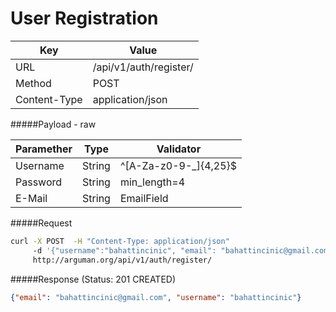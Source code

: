 User Registration
=======================

| Key             | Value              |
| ----------------|--------------------|
| URL             | /api/v1/auth/register/ |
| Method          | POST               |
| Content-Type    | application/json   |


#####Payload - raw

| Paramether    | Type     | Validator
| ------------- | ---------|-----------------------|
| Username      | String   | ^[A-Za-z0-9-_]{4,25}$ |
| Password      | String   | min_length=4          |
| E-Mail        | String   | EmailField            |

#####Request

```bash
curl -X POST  -H "Content-Type: application/json"
     -d '{"username":"bahattincinic", "email": "bahattincinic@gmail.com", "password": "123456"}'
     http://arguman.org/api/v1/auth/register/
```

#####Response (Status: 201 CREATED)

```json
{"email": "bahattincinic@gmail.com", "username": "bahattincinic"}
```
